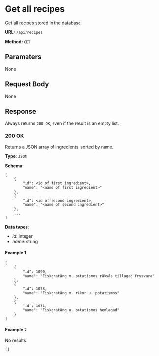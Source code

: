 # Get all recipes

Get all recipes stored in the database.

__URL:__ `/api/recipes`

__Method:__ `GET`

## Parameters

None

## Request Body

None

## Response

Always returns `200 OK`, even if the result is an empty list.

### 200 OK

Returns a JSON array of ingredients, sorted by name.

__Type__: `JSON`

__Schema__:
```
[
    {
        "id": <id of first ingredient>,
        "name": "<name of first ingredient>"
    },
    {
        "id": <id of second ingredient>,
        "name": "<name of second ingredient>"
    },
    ...
]
```

__Data types__:
- _id_: integer
- _name_: string

#### Example 1

```
[
    {
        "id": 1090,
        "name": "Fiskgratäng m. potatismos räksås tillagad frysvara"
    },
    {
        "id": 1078,
        "name": "Fiskgratäng m. räkor u. potatismos"
    },
    {
        "id": 1071,
        "name": "Fiskgratäng u. potatismos hemlagad"
    }
]
```

#### Example 2

No results.

```
[]
```
